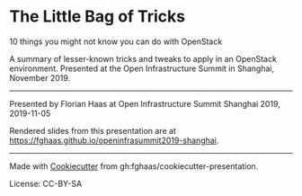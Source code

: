 # The Little Bag of Tricks
10 things you might not know you can do with OpenStack

A summary of lesser-known tricks and tweaks to apply in an OpenStack environment. Presented at the Open Infrastructure Summit in Shanghai, November 2019.

* * *

Presented by Florian Haas at Open Infrastructure Summit Shanghai 2019, 2019-11-05

Rendered slides from this presentation are at <https://fghaas.github.io/openinfrasummit2019-shanghai>.

* * *

Made with [Cookiecutter](https://cookiecutter.readthedocs.io/) from gh:fghaas/cookiecutter-presentation.

License: CC-BY-SA
